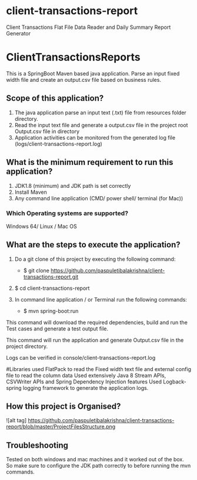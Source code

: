 # client-transactions-report
Client Transactions Flat File Data Reader and Daily Summary Report Generator

# ClientTransactionsReports
This is a SpringBoot Maven based java application. Parse an input fixed width file and create an output.csv file based on business rules.

## Scope of this application?
1. The java application parse an input text (.txt) file from resources folder directory.
2. Read the input text file and generate a output.csv file in the project root Output.csv file in directory
3. Application activities can be monitored from the generated log file (logs/client-transactions-report.log)

## What is the minimum requirement to run this application?
1. JDK1.8 (minimum) and JDK path is set correctly
2. Install Maven
3. Any command line application (CMD/ power shell/ terminal (for Mac))

### Which Operating systems are supported?
Windows 64/ Linux / Mac OS

## What are the steps to execute the application?
1. Do a git clone of this project by executing the following command:
    - $ git clone https://github.com/paspuletibalakrishna/client-transactions-report.git
   
2. $ cd client-transactions-report
3. In command line application / or Terminal run the following commands:

    - $ mvn spring-boot:run
  
This command will download the required dependencies, build and run the Test cases and generate a test output file.
  
This command will run the application and generate Output.csv file in the project directory.

Logs can be verified in console/client-transactions-report.log

#Libraries used
FlatPack to read the Fixed width text file and external config file to read the column data
Used extensively Java 8 Stream APIs, CSVWriter APIs and Spring Dependency Injection features
Used Logback-spring logging framework to generate the application logs.

## How this project is Organised?

![alt tag] https://github.com/paspuletibalakrishna/client-transactions-report/blob/master/ProjectFilesStructure.png

## Troubleshooting
Tested on both windows and mac machines and it worked out of the box. So make sure to configure the JDK path correctly to before running the mvn commands.
